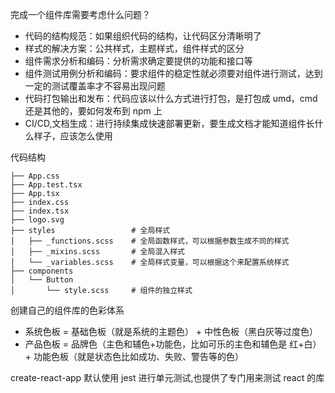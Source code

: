完成一个组件库需要考虑什么问题？

- 代码的结构规范：如果组织代码的结构，让代码区分清晰明了
- 样式的解决方案：公共样式，主题样式，组件样式的区分
- 组件需求分析和编码：分析需求确定要提供的功能和接口等
- 组件测试用例分析和编码：要求组件的稳定性就必须要对组件进行测试，达到一定的测试覆盖率才不容易出现问题
- 代码打包输出和发布：代码应该以什么方式进行打包，是打包成 umd，cmd 还是其他的，要如何发布到 npm 上
- CI/CD,文档生成：进行持续集成快速部署更新，要生成文档才能知道组件长什么样子，应该怎么使用

代码结构

```
├── App.css
├── App.test.tsx
├── App.tsx
├── index.css
├── index.tsx
├── logo.svg
├── styles                 # 全局样式
│   ├── _functions.scss    # 全局函数样式，可以根据参数生成不同的样式
│   ├── _mixins.scss       # 全局混入样式
│   └── _variables.scss    # 全局样式变量，可以根据这个来配置系统样式
├── components
│   └── Button
│       └── style.scss     # 组件的独立样式
```

创建自己的组件库的色彩体系

- 系统色板 = 基础色板（就是系统的主题色） + 中性色板（黑白灰等过度色）
- 产品色板 = 品牌色（主色和辅色+功能色，比如可乐的主色和辅色是 红+白） + 功能色板（就是状态色比如成功、失败、警告等的色）

create-react-app 默认使用 jest 进行单元测试,也提供了专门用来测试 react 的库
